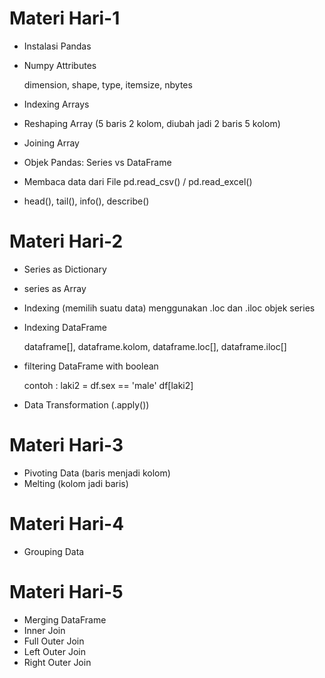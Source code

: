 # Materi Hari-1
* Instalasi Pandas
* Numpy Attributes

  dimension, shape, type, itemsize, nbytes
* Indexing Arrays
* Reshaping Array (5 baris 2 kolom, diubah jadi 2 baris 5 kolom)
* Joining Array
* Objek Pandas: Series vs DataFrame
* Membaca data dari File
  pd.read_csv() / pd.read_excel()
* head(), tail(), info(), describe()

# Materi Hari-2
* Series as Dictionary
* series as Array
* Indexing (memilih suatu data) menggunakan .loc dan .iloc objek series
* Indexing DataFrame

  dataframe[], dataframe.kolom, dataframe.loc[], dataframe.iloc[]
* filtering DataFrame with boolean

  contoh : laki2 = df.sex == 'male'
           df[laki2]
* Data Transformation (.apply())

# Materi Hari-3
* Pivoting Data (baris menjadi kolom)
* Melting (kolom jadi baris)

# Materi Hari-4
* Grouping Data

# Materi Hari-5
* Merging DataFrame
* Inner Join
* Full Outer Join
* Left Outer Join
* Right Outer Join
